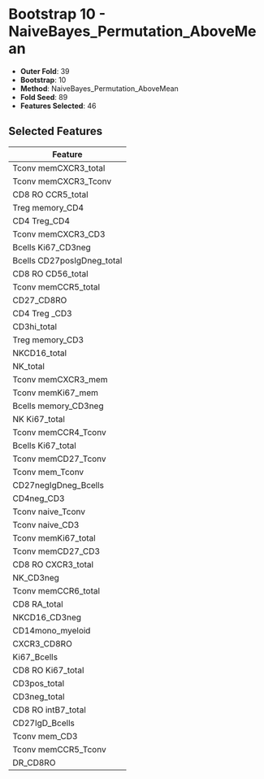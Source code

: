 # Bootstrap 10 - NaiveBayes_Permutation_AboveMean

- **Outer Fold**: 39
- **Bootstrap**: 10
- **Method**: NaiveBayes_Permutation_AboveMean
- **Fold Seed**: 89
- **Features Selected**: 46

## Selected Features

| Feature |
|---------|
| Tconv memCXCR3_total |
| Tconv memCXCR3_Tconv |
| CD8 RO CCR5_total |
| Treg memory_CD4 |
| CD4 Treg_CD4 |
| Tconv memCXCR3_CD3 |
| Bcells Ki67_CD3neg |
| Bcells CD27posIgDneg_total |
| CD8 RO CD56_total |
| Tconv memCCR5_total |
| CD27_CD8RO |
| CD4 Treg _CD3 |
| CD3hi_total |
| Treg memory_CD3 |
| NKCD16_total |
| NK_total |
| Tconv memCXCR3_mem |
| Tconv memKi67_mem |
| Bcells memory_CD3neg |
| NK Ki67_total |
| Tconv memCCR4_Tconv |
| Bcells Ki67_total |
| Tconv memCD27_Tconv |
| Tconv mem_Tconv |
| CD27negIgDneg_Bcells |
| CD4neg_CD3 |
| Tconv naive_Tconv |
| Tconv naive_CD3 |
| Tconv memKi67_total |
| Tconv memCD27_CD3 |
| CD8 RO CXCR3_total |
| NK_CD3neg |
| Tconv memCCR6_total |
| CD8 RA_total |
| NKCD16_CD3neg |
| CD14mono_myeloid |
| CXCR3_CD8RO |
| Ki67_Bcells |
| CD8 RO Ki67_total |
| CD3pos_total |
| CD3neg_total |
| CD8 RO intB7_total |
| CD27IgD_Bcells |
| Tconv mem_CD3 |
| Tconv memCCR5_Tconv |
| DR_CD8RO |
